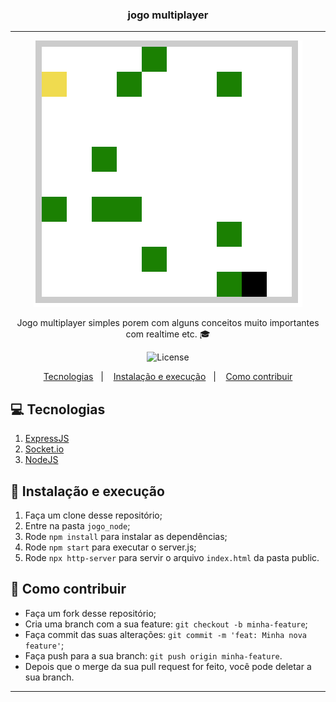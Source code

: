 <h3 align="center">
  jogo multiplayer
</h3>

---

<p align="center">
   <img alt="License" src="Screen%20Recording%202020-03-26%20at%2008.59%20PM.gif">
</p>

<p align="center">Jogo multiplayer simples porem com alguns conceitos muito importantes com realtime etc. 🎓</p>

<p align="center">
  <img alt="License" src="https://img.shields.io/badge/license-MIT-%2304D361">
</p>

<p align="center">
  <a href="#-Tecnologias">Tecnologias</a>&nbsp;&nbsp;&nbsp;|&nbsp;&nbsp;&nbsp;
  <a href="#-instalacao-e-execução">Instalação e execução</a>&nbsp;&nbsp;&nbsp;|&nbsp;&nbsp;&nbsp;
  <a href="#-como-contribuir">Como contribuir</a>
</p>


## 💻 Tecnologias
1. <a href="https://expressjs.com/pt-br/starter/installing.html" target="_blank" alt="ExpressJS" >ExpressJS</a>
2. <a href="https://socket.io/get-started/chat/" target="_blank" alt="Socket.io" >Socket.io</a>
3. <a href="https://nodejs.org/en/" target="_blank" alt="NodeJS" >NodeJS</a>

## 🚀 Instalação e execução
1. Faça um clone desse repositório;
2. Entre na pasta `jogo_node`;
3. Rode `npm install` para instalar as dependências;
4. Rode `npm start` para executar o server.js;
5. Rode `npx http-server` para servir o arquivo `index.html` da pasta public.

## 🤔 Como contribuir

- Faça um fork desse repositório;
- Cria uma branch com a sua feature: `git checkout -b minha-feature`;
- Faça commit das suas alterações: `git commit -m 'feat: Minha nova feature'`;
- Faça push para a sua branch: `git push origin minha-feature`.
- Depois que o merge da sua pull request for feito, você pode deletar a sua branch.
---
